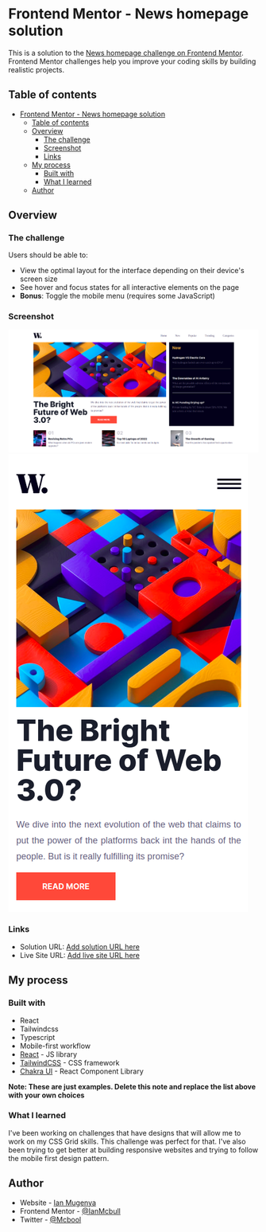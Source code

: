# Frontend Mentor - News homepage solution

This is a solution to the [News homepage challenge on Frontend Mentor](https://www.frontendmentor.io/challenges/news-homepage-H6SWTa1MFl). Frontend Mentor challenges help you improve your coding skills by building realistic projects. 

## Table of contents

- [Frontend Mentor - News homepage solution](#frontend-mentor---news-homepage-solution)
  - [Table of contents](#table-of-contents)
  - [Overview](#overview)
    - [The challenge](#the-challenge)
    - [Screenshot](#screenshot)
    - [Links](#links)
  - [My process](#my-process)
    - [Built with](#built-with)
    - [What I learned](#what-i-learned)
  - [Author](#author)


## Overview

### The challenge

Users should be able to:

- View the optimal layout for the interface depending on their device's screen size
- See hover and focus states for all interactive elements on the page
- **Bonus**: Toggle the mobile menu (requires some JavaScript)

### Screenshot

![Desktop View](./screenshots/desktop-view.png)
![Mobile View](./screenshots/mobile-view.png)


### Links

- Solution URL: [Add solution URL here](https://github.com/IanMcbull/front-end-mentor-news-homepage)
- Live Site URL: [Add live site URL here](https://curious-frangipane-02d009.netlify.app/)

## My process

### Built with

- React
- Tailwindcss
- Typescript
- Mobile-first workflow
- [React](https://reactjs.org/) - JS library
- [TailwindCSS](https://tailwindcss.com/) - CSS framework
- [Chakra UI](https://chakra-ui.com/) - React Component Library

**Note: These are just examples. Delete this note and replace the list above with your own choices**

### What I learned

I've been working on challenges that have designs that will allow me to work on my CSS Grid skills. This challenge was perfect for that. I've also been trying to get better at building responsive websites and trying to follow the mobile first design pattern.


## Author

- Website - [Ian Mugenya](https://curious-beijinho-840b34.netlify.app/)
- Frontend Mentor - [@IanMcbull](https://www.frontendmentor.io/profile/IanMcbull)
- Twitter - [@Mcbool](https://twitter.com/McBooll)

